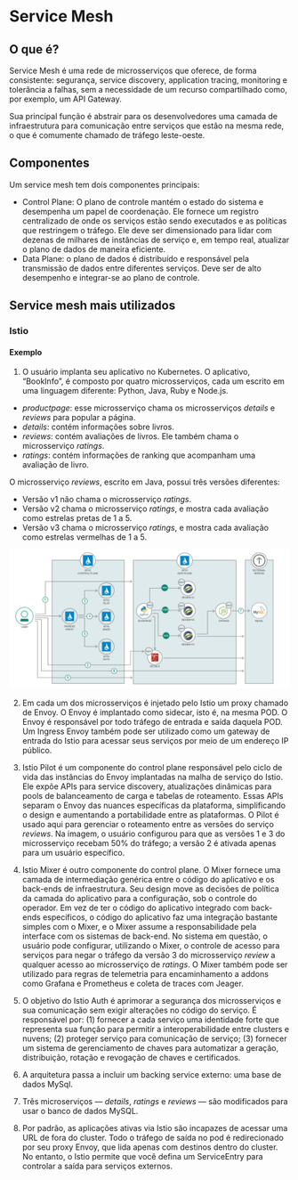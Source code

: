 # Service Mesh

## O que é?

Service Mesh é uma rede de microsserviços que oferece, de forma consistente: segurança, service discovery, application tracing, monitoring e tolerância a falhas, sem a necessidade de um recurso compartilhado como, por exemplo, um API Gateway.

Sua principal função é abstrair para os desenvolvedores uma camada de infraestrutura para comunicação entre serviços que estão na mesma rede, o que é comumente chamado de tráfego leste-oeste.

## Componentes

Um service mesh tem dois componentes principais:

- Control Plane: O plano de controle mantém o estado do sistema e desempenha um papel de coordenação. Ele fornece um registro centralizado de onde os serviços estão sendo executados e as políticas que restringem o tráfego. Ele deve ser dimensionado para lidar com dezenas de milhares de instâncias de serviço e, em tempo real, atualizar o plano de dados de maneira eficiente.
- Data Plane: o plano de dados é distribuído e responsável pela transmissão de dados entre diferentes serviços. Deve ser de alto desempenho e integrar-se ao plano de controle.

## Service mesh mais utilizados

### Istio

#### Exemplo

1. O usuário implanta seu aplicativo no Kubernetes. O aplicativo, “BookInfo”, é composto por quatro microsserviços, cada um escrito em uma linguagem diferente: Python, Java, Ruby e Node.js. 

- _productpage_: esse microsserviço chama os microsserviços _details_ e _reviews_ para popular a página.
- _details_: contém informações sobre livros.
- _reviews_: contém avaliações de livros. Ele também chama o microsserviço _ratings_.
- _ratings_: contém informações de ranking que acompanham uma avaliação de livro.

O microsserviço _reviews_, escrito em Java, possui três versões diferentes:

- Versão v1 não chama o microsserviço _ratings_.
- Versão v2 chama o microsserviço _ratings_, e mostra cada avaliação como estrelas pretas de 1 a 5.
- Versão v3 chama o microsserviço _ratings_, e mostra cada avaliação como estrelas vermelhas de 1 a 5.

![Exemplo de arquitetura de microsserviços usando Istio](https://github.com/gabrielcalegari/notas-de-estudos/blob/main/istio-architecture.png)

2. Em cada um dos microsserviços é injetado pelo Istio um proxy chamado de Envoy. O Envoy é implantado como sidecar, isto é, na mesma POD. O Envoy é responsável por todo tráfego de entrada e saída daquela POD. Um Ingress Envoy também pode ser utilizado como um gateway de entrada do Istio para acessar seus serviços por meio de um endereço IP público.

3. Istio Pilot é um componente do control plane responsável pelo ciclo de vida das instâncias do Envoy implantadas na malha de serviço do Istio. Ele expõe APIs para service discovery, atualizações dinâmicas para pools de balanceamento de carga e tabelas de roteamento. Essas APIs separam o Envoy das nuances específicas da plataforma, simplificando o design e aumentando a portabilidade entre as plataformas. O Pilot é usado aqui para gerenciar o roteamento entre as versões do serviço _reviews_. Na imagem, o usuário configurou para que as versões 1 e 3 do microsserviço recebam 50% do tráfego; a versão 2 é ativada apenas para um usuário específico.

4. Istio Mixer é outro componente do control plane. O Mixer fornece uma camada de intermediação genérica entre o código do aplicativo e os back-ends de infraestrutura. Seu design move as decisões de política da camada do aplicativo para a configuração, sob o controle do operador. Em vez de ter o código do aplicativo integrado com back-ends específicos, o código do aplicativo faz uma integração bastante simples com o Mixer, e o Mixer assume a responsabilidade pela interface com os sistemas de back-end. No sistema em questão, o usuário pode configurar, utilizando o Mixer, o controle de acesso para serviços para negar o tráfego da versão 3 do microsserviço _review_ a qualquer acesso ao microsserviço de _ratings_. O Mixer também pode ser utilizado para regras de telemetria para encaminhamento a addons como Grafana e Prometheus e coleta de traces com Jeager.

5. O objetivo do Istio Auth é aprimorar a segurança dos microsserviços e sua comunicação sem exigir alterações no código do serviço. É responsável por: (1) 
fornecer a cada serviço uma identidade forte que representa sua função para permitir a interoperabilidade entre clusters e nuvens; (2) proteger serviço para comunicação de serviço; (3) fornecer um sistema de gerenciamento de chaves para automatizar a geração, distribuição, rotação e revogação de chaves e certificados.

6. A arquitetura passa a incluir um backing service externo: uma base de dados MySql. 

7. Três microserviços — _details_, _ratings_ e _reviews_ — são modificados para usar o banco de dados MySQL.

8. Por padrão, as aplicações ativas via Istio são incapazes de acessar uma URL de fora do cluster. Todo o tráfego de saída no pod é redirecionado por seu proxy Envoy, que lida apenas com destinos dentro do cluster. No entanto, o Istio permite que você defina um ServiceEntry para controlar a saída para serviços externos. 
